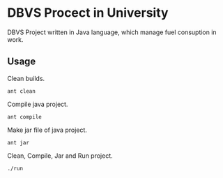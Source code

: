 DBVS Procect in University
============

DBVS Project written in Java language, which manage fuel consuption in work.

## Usage
  Clean builds.
  
    ant clean
    
  Compile java project.
  
    ant compile
    
  Make jar file of java project.
  
    ant jar
    
  Clean, Compile, Jar and Run project.
  
    ./run



